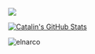<a href="https://github.com/elnarco/elnarco"> <img align="center" src="https://github-readme-stats.vercel.app/api/top-langs/?username=elnarco&hide=java,html&title_color=ffffff&text_color=c9cacc&icon_color=2bbc8a&bg_color=1d1f21" /> </a> 

<a href="https://github.com/elnarco/elnarco"> <img align="center" src="https://github-readme-stats.vercel.app/api?username=elnarco&show_icons=true&line_height=27&count_private=true&title_color=ffffff&text_color=c9cacc&icon_color=2bbc8a&bg_color=1d1f21" alt="Catalin's GitHub Stats" /> </a>

<p><img align="center" src="https://github-readme-streak-stats.herokuapp.com/?user=elnarco&theme=dark" alt="elnarco" /></p>
